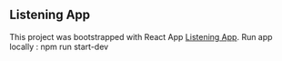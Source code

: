## Listening App

This project was bootstrapped with React App [Listening App](https://listening-react-app.herokuapp.com/).
Run app locally : npm run start-dev

